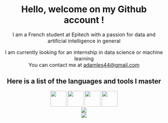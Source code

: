 <h1 align="center">Hello, welcome on my Github account !</h1>
<p align="center" style="font-size: 16px;">I am a French student at Epitech with a passion for data and artificial intelligence in general</p>
<p align="center" style="font-size: 16px;">I am currently looking for an internship in data science or machine learning<br>You can contact me at <a href="mailto:adamles44@gmail.com">adamles44@gmail.com</a></p>

<h2 align="center">Here is a list of the languages and tools I master</h2>

<!-- Icons of libraries and framefork I master -->

<div align="center">
    <img src="https://cdn.jsdelivr.net/gh/devicons/devicon@latest/icons/python/python-original.svg" width="50" height="50" />
    <img src="https://cdn.jsdelivr.net/gh/devicons/devicon@latest/icons/numpy/numpy-original.svg" width="50" height="50" />
    <img src="https://cdn.jsdelivr.net/gh/devicons/devicon@latest/icons/pandas/pandas-original-wordmark.svg" width="50" height="50" />
    <img src="https://cdn.jsdelivr.net/gh/devicons/devicon@latest/icons/matplotlib/matplotlib-original-wordmark.svg" width="50" height="50" />
</div>

<div align="center"><img src="https://github-readme-stats.vercel.app/api/top-langs/?username=AdamLesage&layout=donut-vertical&count_private=true"/>
<div align="center"> <img src="https://streak-stats.demolab.com?user=AdamLesage&theme=dark&date_format=j%20M%5B%20Y%5D&type=png"/>
